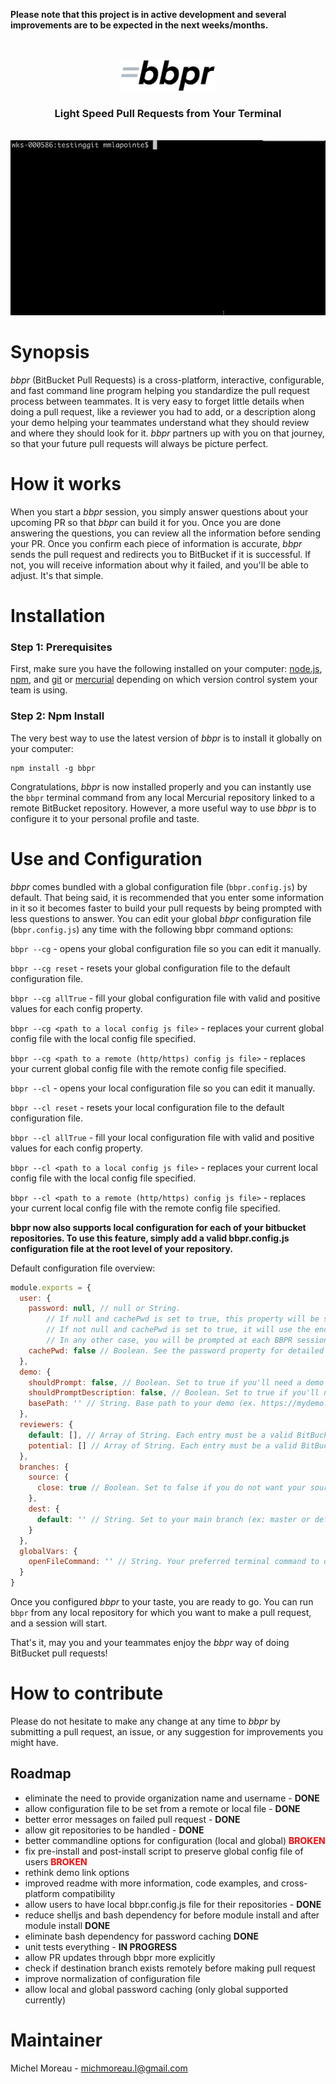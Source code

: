 <strong>Please note that this project is in active development and several improvements are to be expected in the next weeks/months.</strong>
<br>
<br>
<br>
<div align="center">
<img src='https://raw.githubusercontent.com/MichelML/bbpr/master/media/bbpr.png' width='150'>
<h3>Light Speed Pull Requests from Your Terminal</h3>
</div>
<br>
<div align="center">
<img src='https://raw.githubusercontent.com/MichelML/bbpr/master/media/bbpr2.gif'>
</div>

<h1 id="synopsis">Synopsis</h1>  

_bbpr_ (BitBucket Pull Requests) is a cross-platform, interactive, configurable, and fast command line program helping you standardize the pull request process between teammates. It is very easy to forget little details when doing a pull request, like a reviewer you had to add, or a description along your demo helping your teammates understand what they should review and where they should look for it. _bbpr_ partners up with you on that journey, so that your future pull requests will always be picture perfect.   

<h1 id="synopsis">How it works</h1>  

When you start a _bbpr_ session, you simply answer questions about your upcoming PR so that _bbpr_ can build it for you. Once you are done answering the questions, you can review all the information before sending your PR. Once you confirm each piece of information is accurate, _bbpr_ sends the pull request and redirects you to BitBucket if it is successful. If not, you will receive information about why it failed, and you'll be able to adjust. It's that simple.  
 
<h1 id="installation">Installation</h1>
<h3>Step 1: Prerequisites</h3> 
  
First, make sure you have the following installed on your computer: <a href="https://nodejs.org/en/">node.js</a>, <a href="https://www.npmjs.com/">npm</a>, and <a href="https://git-scm.com/">git</a> or <a href="https://www.mercurial-scm.org/">mercurial</a> depending on which version control system your team is using.   


<h3>Step 2: Npm Install</h3>
  
The very best way to use the latest version of _bbpr_ is to install it globally on your computer:
```  
npm install -g bbpr
```     

Congratulations, _bbpr_ is now installed properly and you can instantly use the `bbpr` terminal command from any local Mercurial repository linked to a remote BitBucket repository. However, a more useful way to use _bbpr_ is to configure it to your personal profile and taste.

<h1 id="Configuration">Use and Configuration</h1>  

_bbpr_ comes bundled with a global configuration file (`bbpr.config.js`) by default. That being said, it is recommended that you enter some information in it so it becomes faster to build your pull requests by being prompted with less questions to answer. You can edit your global _bbpr_ configuration file  (`bbpr.config.js`) any time with the following bbpr command options: 
  
`bbpr --cg` - opens your global configuration file so you can edit it manually.  
  
`bbpr --cg reset` - resets your global configuration file to the default configuration file.  

`bbpr --cg allTrue` - fill your global configuration file with valid and positive values for each config property.  
  
`bbpr --cg <path to a local config js file>` - replaces your current global config file with the local config file specified.  
  
`bbpr --cg <path to a remote (http/https) config js file>` - replaces your current global config file with the remote config file specified.  
  
`bbpr --cl` - opens your local configuration file so you can edit it manually.  
  
`bbpr --cl reset` - resets your local configuration file to the default configuration file.  

`bbpr --cl allTrue` - fill your local configuration file with valid and positive values for each config property.  
  
`bbpr --cl <path to a local config js file>` - replaces your current local config file with the local config file specified.  
  
`bbpr --cl <path to a remote (http/https) config js file>` - replaces your current local config file with the remote config file specified. 

__bbpr now also supports local configuration for each of your bitbucket repositories. To use this feature, simply add a valid bbpr.config.js configuration file at the root level of your repository.__  
  
Default configuration file overview:  

```javascript 
module.exports = {
  user: {
    password: null, // null or String.
        // If null and cachePwd is set to true, this property will be set to the (encrypted) password you entered via the prompt for your next BBPR sessions.
        // If not null and cachePwd is set to true, it will use the encrypted password stored in this property.
        // In any other case, you will be prompted at each BBPR session to provide your BitBucket password.
    cachePwd: false // Boolean. See the password property for detailed explanation.
  },
  demo: {
    shouldPrompt: false, // Boolean. Set to true if you'll need a demo link with your PR.
    shouldPromptDescription: false, // Boolean. Set to true if you'll need a description with your demo.
    basePath: '' // String. Base path to your demo (ex. https://mydemo.com/). Provide only if needing a demo. It will be ignored otherwise.
  },
  reviewers: {
    default: [], // Array of String. Each entry must be a valid BitBucket username. These are the reviewers who are assign to reviewing your work. An empty Array is also valid.
    potential: [] // Array of String. Each entry must be a valid BitBucket username. These are the reviewers who may be assigned to reviewing your work. An empty Array is also valid.
  },
  branches: {
    source: {
      close: true // Boolean. Set to false if you do not want your source branch to be closed after merging in the destination branch.
    },
    dest: {
      default: '' // String. Set to your main branch (ex: master or default), or the branch to which you are making PRs most often. Defaults to default for Mercurial and master for Git
    }
  },
  globalVars: {
    openFileCommand: '' // String. Your preferred terminal command to open your config file (javascript file). BBPR uses a default command according to your platform if empty.
  }
}
```  
Once you configured _bbpr_ to your taste, you are ready to go. You can run `bbpr` from any local repository for which you want to make a pull request, and a session will start.

That's it, may you and your teammates enjoy the _bbpr_ way of doing BitBucket pull requests!
  
<h1 id="contribute">How to contribute</h1>

Please do not hesitate to make any change at any time to _bbpr_ by submitting a pull request, an issue, or any suggestion for improvements you might have.  
  
  <h2 id="contribute-roadmap">Roadmap</h2>  
    
  - eliminate the need to provide organization name and username - __DONE__  
  - allow configuration file to be set from a remote or local file - __DONE__  
  - better error messages on failed pull request - __DONE__  
  - allow git repositories to be handled - __DONE__  
  - better commandline options for configuration (local and global) <strong style='color:red;'>BROKEN</strong>  
  - fix pre-install and post-install script to preserve global config file of users  <strong style='color:red;'>BROKEN</strong>  
  - rethink demo link options   
  - improved readme with more information, code examples, and cross-platform compatibility  
  - allow users to have local bbpr.config.js file for their repositories - __DONE__ 
  - reduce shelljs and bash dependency for before module install and after module install __DONE__
  - eliminate bash dependency for password caching __DONE__
  - unit tests everything - __IN PROGRESS__
  - allow PR updates through bbpr more explicitly 
  - check if destination branch exists remotely before making pull request  
  - improve normalization of configuration file  
  - allow local and global password caching (only global supported currently)
    
<h1 id="maintainer">Maintainer</h1>
 
Michel Moreau - [michmoreau.l@gmail.com](mailto:michmoreau.l@gmail.com?Subject=bbpr%20Project) 
